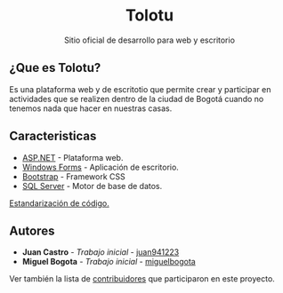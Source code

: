 <p align="center">
  <h1 align="center">Tolotu</h1>
  <p align="center">Sitio oficial de desarrollo para web y escritorio</p>
</p> 

## ¿Que es Tolotu?

Es una plataforma web y de escritotio que permite crear y participar en actividades que se realizen dentro de la ciudad de Bogotá cuando no tenemos nada que hacer en nuestras casas.

## Caracteristicas

* [ASP.NET](https://dotnet.microsoft.com/apps/aspnet) - Plataforma web.
* [Windows Forms](https://docs.microsoft.com/es-es/dotnet/framework/winforms/getting-started-with-windows-forms) - Aplicación de escritorio.
* [Bootstrap](https://getbootstrap.com/) - Framework CSS
* [SQL Server](https://www.microsoft.com/es-es/sql-server/sql-server-2019) - Motor de base de datos.

[Estandarización de código.](https://github.com/miguelbogota/tolotu/blob/master/CODIGO.md)

## Autores

* **Juan Castro** - *Trabajo inicial* - [juan941223](https://github.com/juan941223)
* **Miguel Bogota** - *Trabajo inicial* - [miguelbogota](https://github.com/miguelbogota)


Ver también la lista de [contribuidores](https://github.com/miguelbogota/tolotu/contributors) que participaron en este proyecto.
